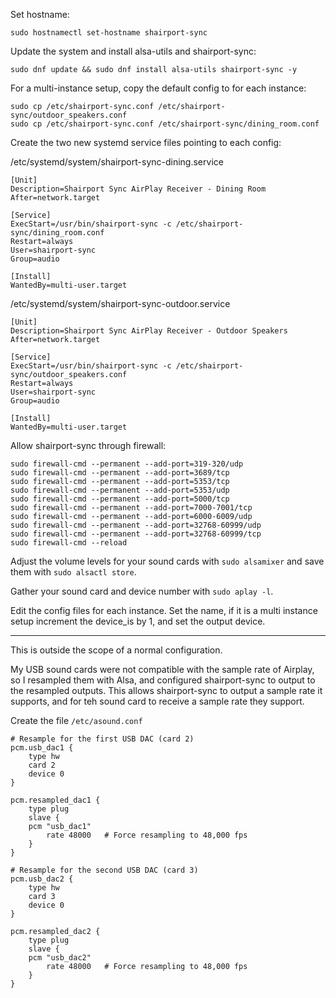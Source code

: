 Set hostname:
```
sudo hostnamectl set-hostname shairport-sync
```

Update the system and install alsa-utils and shairport-sync:
```
sudo dnf update && sudo dnf install alsa-utils shairport-sync -y
```

For a multi-instance setup, copy the default config to for each instance:
```
sudo cp /etc/shairport-sync.conf /etc/shairport-sync/outdoor_speakers.conf
sudo cp /etc/shairport-sync.conf /etc/shairport-sync/dining_room.conf
```

Create the two new systemd service files pointing to each config:

/etc/systemd/system/shairport-sync-dining.service
```
[Unit]
Description=Shairport Sync AirPlay Receiver - Dining Room
After=network.target

[Service]
ExecStart=/usr/bin/shairport-sync -c /etc/shairport-sync/dining_room.conf
Restart=always
User=shairport-sync
Group=audio

[Install]
WantedBy=multi-user.target
```
/etc/systemd/system/shairport-sync-outdoor.service
```
[Unit]
Description=Shairport Sync AirPlay Receiver - Outdoor Speakers
After=network.target

[Service]
ExecStart=/usr/bin/shairport-sync -c /etc/shairport-sync/outdoor_speakers.conf
Restart=always
User=shairport-sync
Group=audio

[Install]
WantedBy=multi-user.target
```

Allow shairport-sync through firewall:
```
sudo firewall-cmd --permanent --add-port=319-320/udp
sudo firewall-cmd --permanent --add-port=3689/tcp
sudo firewall-cmd --permanent --add-port=5353/tcp
sudo firewall-cmd --permanent --add-port=5353/udp
sudo firewall-cmd --permanent --add-port=5000/tcp
sudo firewall-cmd --permanent --add-port=7000-7001/tcp
sudo firewall-cmd --permanent --add-port=6000-6009/udp
sudo firewall-cmd --permanent --add-port=32768-60999/udp
sudo firewall-cmd --permanent --add-port=32768-60999/tcp
sudo firewall-cmd --reload
```

Adjust the volume levels for your sound cards with `sudo alsamixer` and save them with `sudo alsactl store`.

Gather your sound card and device number with `sudo aplay -l`.

Edit the config files for each instance. Set the name, if it is a multi instance setup increment the device_is by 1, and set the output device.

---

This is outside the scope of a normal configuration.

My USB sound cards were not compatible with the sample rate of Airplay, so I resampled them with Alsa, and configured shairport-sync to output to the resampled outputs. This allows shairport-sync to output a sample rate it supports, and for teh sound card to receive a sample rate they support.

Create the file `/etc/asound.conf`
```
# Resample for the first USB DAC (card 2)
pcm.usb_dac1 {
    type hw
    card 2
    device 0
}

pcm.resampled_dac1 {
    type plug
    slave {
	pcm "usb_dac1"
        rate 48000	 # Force resampling to 48,000 fps
    }
}

# Resample for the second USB DAC (card 3)
pcm.usb_dac2 {
    type hw
    card 3
    device 0
}

pcm.resampled_dac2 {
    type plug
    slave {
	pcm "usb_dac2"
        rate 48000	 # Force resampling to 48,000 fps
    }
}
```